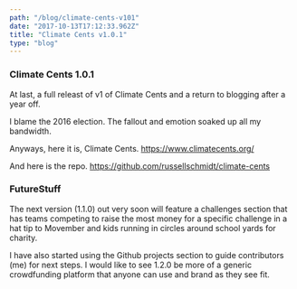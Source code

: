 ```yaml
---
path: "/blog/climate-cents-v101"
date: "2017-10-13T17:12:33.962Z"
title: "Climate Cents v1.0.1"
type: "blog"
---
```


### Climate Cents 1.0.1
At last, a full releast of v1 of Climate Cents and a return to blogging after a year off.

I blame the 2016 election. The fallout and emotion soaked up all my bandwidth.

Anyways, here it is, Climate Cents.
<https://www.climatecents.org/>

And here is the repo.
<https://github.com/russellschmidt/climate-cents>

### FutureStuff

The next version (1.1.0) out very soon will feature a challenges section that has teams competing to raise the most money for a specific challenge in a hat tip to Movember and kids running in circles around school yards for charity.

I have also started using the Github projects section to guide contributors (me) for next steps. I would like to see 1.2.0 be more of a generic crowdfunding platform that anyone can use and brand as they see fit.
